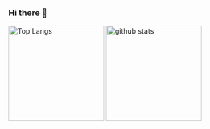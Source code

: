 ### Hi there 👋

<p align="left"> 
  <img height=190 alt="Top Langs" src="https://github-readme-stats.vercel.app/api/top-langs/?username=kanecom&layout=compact&show_icons=true&theme=dark" />
  <img height=190 alt="github stats" src="https://github-readme-stats.vercel.app/api?username=kanecom&theme=dark&show_icons=ture" />
</p>

<!--
**kanecom/kanecom** is a ✨ _special_ ✨ repository because its `README.md` (this file) appears on your GitHub profile.

Here are some ideas to get you started:

- 🔭 I’m currently working on ...
- 🌱 I’m currently learning ...
- 👯 I’m looking to collaborate on ...
- 🤔 I’m looking for help with ...
- 💬 Ask me about ...
- 📫 How to reach me: ...
- 😄 Pronouns: ...
- ⚡ Fun fact: ...
-->
